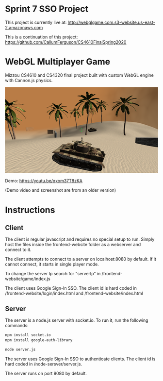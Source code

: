 # Sprint 7 SSO Project

This project is currently live at: http://webglgame.com.s3-website.us-east-2.amazonaws.com

This is a continuation of this project:
https://github.com/CallumFerguson/CS4610FinalSpring2020

# WebGL Multiplayer Game

Mizzou CS4610 and CS4320 final project built with custom WebGL engine with Cannon.js physics.

![Screen Shot](screen_shot.png "Screen Shot")

Demo: https://youtu.be/qxom37T8zKA

(Demo video and screenshot are from an older version)

# Instructions

## Client

The client is regular javascript and requires no special setup to run. Simply host the files inside the frontend-website folder as a webserver and connect to it.

The client attempts to connect to a server on localhost:8080 by default. If it cannot connect, it starts in single player mode.

To change the server Ip search for "serverIp" in /frontend-website/game/index.js

The client uses Google Sign-In SSO. The client id is hard coded in /frontend-website/login/index.html and /frontend-website/index.html

## Server

The server is a node.js server with socket.io. To run it, run the following commands:

```sh
npm install socket.io
npm install google-auth-library
```

```sh
node server.js
```

The server uses Google Sign-In SSO to authenticate clients. The client id is hard coded in /node-sersver/server.js.

The server runs on port 8080 by default.